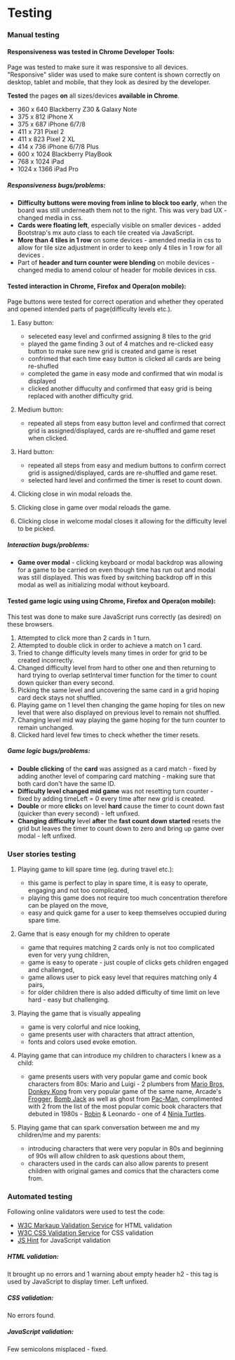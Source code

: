 # Testing

### Manual testing

#### Responsiveness was tested in Chrome Developer Tools:

Page was tested to make sure it was responsive to all devices. "Responsive" slider was used to make sure content is shown correctly on desktop, tablet and mobile, that they look as desired by the developer.

**Tested** the pages **on** all sizes/devices **available in Chrome**.
- 360 x 640 Blackberry Z30 & Galaxy Note
- 375 x 812 iPhone X
- 375 x 687 iPhone 6/7/8
- 411 x 731 Pixel 2
- 411 x 823 Pixel 2 XL
- 414 x 736 iPhone 6/7/8 Plus
- 600 x 1024 Blackberry PlayBook
- 768 x 1024 iPad
- 1024 x 1366 iPad Pro

##### Responsiveness bugs/problems:

- **Difficulty buttons were moving from inline to block too early**, when the board was still underneath them not to the right. This was very bad UX - changed media in css.
- **Cards were floating left**, especially visible on smaller devices - added Bootstrap's mx auto class to each tile created via JavaScript.
- **More than 4 tiles in 1 row** on some devices - amended media in css to allow for tile size adjustment in order to keep only 4 tiles in 1 row for all devices .
- Part of **header and turn counter were blending** on mobile devices - changed media to amend colour of header for mobile devices in css.

#### Tested interaction in Chrome, Firefox and Opera(on mobile):

Page buttons were tested for correct operation and whether they operated and opened intended parts of page(difficulty levels etc.).

1. Easy button:
    - seleceted easy level and confirmed assigning 8 tiles to the grid
    - played the game finding 3 out of 4 matches and re-clicked easy button to make sure new grid is created and game is reset
    - confrimed that each time easy button is clicked all cards are being re-shufled
    - completed the game in easy mode and confirmed that win modal is displayed
    - clicked another diffuculty and confirmed that easy grid is being replaced with another difficulty grid.

2. Medium button:
    - repeated all steps from easy button level and confirmed that correct grid is assigned/displayed, cards are re-shuffled and game reset when clicked.

3. Hard button:
    - repeated all steps from easy and medium buttons to confirm correct grid is assigned/displayed, cards are re-shuffled and game reset.
    - selected hard level and confirmed the timer is reset to count down.

4. Clicking close in win modal reloads the.

5. Clicking close in game over modal reloads the game.

6. Clicking close in welcome modal closes it allowing for the difficulty level to be picked.


##### Interaction bugs/problems:

- **Game over modal** - clicking keyboard or modal backdrop was allowing for a game to be carried on even though time has run out and modal was still displayed. This was fixed by switching backdrop off in this modal as well as initializing modal without keyboard.


#### Tested game logic using using Chrome, Firefox and Opera(on mobile):

This test was done to make sure JavaScript runs correctly (as desired) on these browsers.

1. Attempted to click more than 2 cards in 1 turn.
2. Attempted to double click in order to achieve a match on 1 card.
3. Tried to change difficulty levels many times in order for grid to be created incorrectly.
4. Changed difficulty level from hard to other one and then returning to hard trying to overlap setInterval timer function for the timer to count down quicker than every second.
5. Picking the same level and uncovering the same card in a grid hoping card deck stays not shuffled.
6. Playing game on 1 level then changing the game hoping for tiles on new level that were also displayed on previous level to remain not shuffled.
7. Changing level mid way playing the game hoping for the turn counter to remain unchanged.
8. Clicked hard level few times to check whether the timer resets.


##### Game logic bugs/problems:

- **Double clicking** of the **card** was assigned as a card match - fixed by adding another level of comparing card matching - making sure that both card don't have the same ID.
- **Difficulty level changed mid game** was not resetting turn counter - fixed by adding timeLeft = 0 every time after new grid is created.
- **Double** or more **click**s on level **hard** cause the timer to count down fast (quicker than every second) - left unfixed.
- **Changing difficulty** level **after** the **fast count down started** resets the grid but leaves the timer to count down to zero and bring up game over modal - left unfixed.


### User stories testing

1. Playing game to kill spare time (eg. during travel etc.):
    - this game is perfect to play in spare time, it is easy to operate, engaging and not too complicated,
    - playing this game does not require too much concentration therefore can be played on the move,
    - easy and quick game for a user to keep themselves occupied during spare time.

2. Game that is easy enough for my children to operate
    - game that requires matching 2 cards only is not too complicated even for very yung children, 
    - game is easy to operate - just couple of clicks gets children engaged and challenged,
    - game allows user to pick easy level that requires matching only 4 pairs,
    - for older children there is also added difficulty of time limit on leve hard - easy but challenging.

3. Playing the game that is visually appealing
    - game is very colorful and nice looking,
    - game presents user with characters that attract attention,
    - fonts and colors used evoke emotion.
    
4. Playing game that can introduce my children to characters I knew as a child:
    - game presents users with very popular game and comic book characters from 80s: Mario and Luigi - 2 plumbers from [Mario Bros](https://en.wikipedia.org/wiki/Mario_Bros.), [Donkey Kong](https://en.wikipedia.org/wiki/Donkey_Kong) from very popular game of the same name, Arcade's [Frogger](https://en.wikipedia.org/wiki/Frogger), [Bomb Jack](https://en.wikipedia.org/wiki/Bomb_Jack) as well as ghost from [Pac-Man](https://en.wikipedia.org/wiki/Pac-Man), complimented with 2 from the list of the most popular comic book characters that debuted in 1980s - [Robin](https://en.wikipedia.org/wiki/Tim_Drake) & Leonardo - one of 4 [Ninja Turtles](https://en.wikipedia.org/wiki/Teenage_Mutant_Ninja_Turtles).

5. Playing game that can spark conversation between me and my children/me and my parents:
    - introducing characters that were very popular in 80s and beginning of 90s will allow children to ask questions about them,
    - characters used in the cards can also allow parents to present children with original games and comics that the characters come from.


### Automated testing

Following online validators were used to test the code:
- [W3C Markaup Validation Service](https://validator.w3.org/) for HTML validation
- [W3C CSS Validation Service](https://jigsaw.w3.org/css-validator/) for CSS validation
- [JS Hint](https://jshint.com/) for JavaScript validation

##### HTML validation:
It brought up no errors and 1 warning about empty header h2 - this tag is used by JavaScript to display timer. Left unfixed.

##### CSS validation:
No errors found.

##### JavaScript validation:
Few semicolons misplaced - fixed.